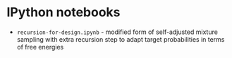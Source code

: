 # IPython notebooks

* `recursion-for-design.ipynb` - modified form of self-adjusted mixture sampling with extra recursion step to adapt target probabilities in terms of free energies
